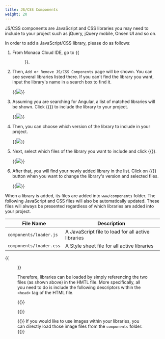 ```yaml
---
title: JS/CSS Components
weight: 20
---
```


JS/CSS components are JavaScript and CSS libraries you may need to
include to your project such as jQuery, jQuery mobile, Onsen UI and so
on.

In order to add a JavaScript/CSS library, please do as follows:

1.  From Monaca Cloud IDE, go to {{<menu menu1="Config" menu2="Manage JS/CSS Components">}}.
2.  Then, `Add or Remove JS/CSS Components` page will be shown. You can see several libraries listed there. If you can't find the library you want, input the library's name in a search box to find it.

    {{<img src="/images/monaca_ide/manual/dependencies/components/1.png">}}

3.  Assuming you are searching for Angular, a list of matched libraries will be shown. Click {{<guilabel name="Add">}} to include the library to your project.

    {{<img src="/images/monaca_ide/manual/dependencies/components/2.png">}}

4.  Then, you can choose which version of the library to include in your project.

    {{<img src="/images/monaca_ide/manual/dependencies/components/3.png">}}

5.  Next, select which files of the library you want to include and click {{<guilabel name="OK">}}.

    {{<img src="/images/monaca_ide/manual/dependencies/components/4.png">}}

6.  After that, you will find your newly added library in the list. Click on {{<guilabel name="Configure">}} button when you want to change the library's version and selected files.

    {{<img src="/images/monaca_ide/manual/dependencies/components/5.png">}}

When a library is added, its files are added into `www/components`
folder. The following JavaScript and CSS files will also be
automatically updated. These files will always be presented regardless
of which libraries are added into your project.

| File Name | Description |
|------------------|-------------|
| `components/loader.js` | 	A JavaScript file to load for all active libraries |
| `components/loader.css` | 	A Style sheet file for all active libraries |

{{<figure src="/images/monaca_ide/manual/dependencies/components/6.png">}}

Therefore, libraries can be loaded by simply referencing the two files
(as shown above) in the HMTL file. More specifically, all you need to do
is include the following descriptors within the `<head>` tag of the HTML
file.

{{<highlight html>}}
<script src="components/loader.js"></script>
<link rel="stylesheet" href="components/loader.css">
{{</highlight>}}


{{<note>}}
If you would like to use images within your libraries, you can directly load those image files from the <code>components</code> folder.
{{</note>}}

